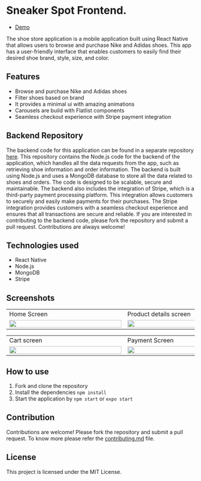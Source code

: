 
# Sneaker Spot Frontend.  
 - [Demo](https://expo.dev/@munavvarsinan/NikeApp?serviceType=classic&distribution=expo-go)

The shoe store application is a mobile application built using React Native that allows users to browse and purchase Nike and Adidas shoes. This app has a user-friendly interface that enables customers to easily find their desired shoe brand, style, size, and color.

## Features 
 - Browse and purchase Nike and Adidas shoes
 - Filter shoes based on brand 
 - It provides a minimal ui with amazing animations
 - Carousels are build with Flatlist components
 - Seamless checkout experience with Stripe payment integration
 

 
 ## Backend Repository
 The backend code for this application can be found in a separate repository [here](https://github.com/MunavvarSinan/shoeStore-backend.git). This repository contains the Node.js code for the backend of the application, which handles all the data requests from the app, such as retrieving shoe information and order information.
The backend is built using Node.js and uses a MongoDB database to store all the data related to shoes and orders. The code is designed to be scalable, secure and maintainable.
The backend also includes the integration of Stripe, which is a third-party payment processing platform. This integration allows customers to securely and easily make payments for their purchases. The Stripe integration provides customers with a seamless checkout experience and ensures that all transactions are secure and reliable.
If you are interested in contributing to the backend code, please fork the repository and submit a pull request. Contributions are always welcome!

## Technologies used
 - React Native
 - Node.js
 - MongoDB
 - Stripe

## Screenshots

<table>
  <tr>
    <td>Home Screen</td>
     <td>Product details screen</td>
     <td>Wishlist screen</td>

  </tr>
  <tr>
    <td><img src="https://res.cloudinary.com/dsqvtsyb0/image/upload/v1679538285/Screenshot_20230323-074829_cujqgp.png"  width=300 height="100%" ></td>
    <td><img src="https://res.cloudinary.com/dsqvtsyb0/image/upload/v1679538285/Screenshot_20230323-074901_shvmzi.png" width=300 height="100%"></td>
    <td><img src="https://res.cloudinary.com/dsqvtsyb0/image/upload/v1679538284/Screenshot_20230323-074910_vwyrbq.png" width=300 height="100%"></td>
    
  </tr>
 </table>
 <table>
  <tr>
       <td>Cart screen</td>
    <td>Payment Screen</td>
     <td>Tracking Screen</td>
  </tr>
  <tr>
    <td><img src="https://res.cloudinary.com/dsqvtsyb0/image/upload/v1679538284/Screenshot_20230323-074921_pdvxco.png" width=300 height="100%"></td>
    <td><img src="https://res.cloudinary.com/dsqvtsyb0/image/upload/v1679538284/Screenshot_20230323-074928_egmsma.png"  width=300 height="100%" ></td>
    <td><img src="https://res.cloudinary.com/dsqvtsyb0/image/upload/v1679538283/Screenshot_20230323-074936_qbopmk.png" width=300 height="100%"></td>
  </tr>
 </table>
 
 ## How to use
 1. Fork and clone the repository
 2. Install the dependencies ```npm install```
 3. Start the application by ```npm start``` or ```expo start```
 
 ## Contribution
 Contributions are welcome! Please fork the repository and submit a pull request. To know more please refer the [contributing.md](https://github.com/MunavvarSinan/shoeStore-frontend/blob/master/contributing.md) file. 
 
 ## License
This project is licensed under the MIT License.
